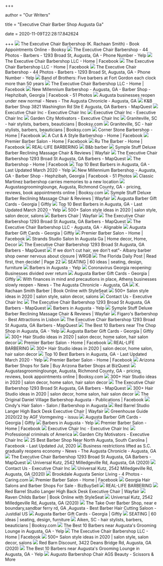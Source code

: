 +++
        
author = "Our Writers"
        
title = "Executive Chair Barber Shop Augusta Ga"
        
date = 2020-11-09T22:28:17.842624
        
+++
[ ![](https://d2zdpiztbgorvt.cloudfront.net/us/images/37672/cover_148763327845.jpeg)](https://d2zdpiztbgorvt.cloudfront.net/us/images/37672/cover_148763327845.jpeg) The Executive Chair Barbershop (K. Rachaan Smith) - Book Appointments  Online - Booksy
[ ![](https://s3-media0.fl.yelpcdn.com/bphoto/aVycbMCa2ulZMEHQs_5Seg/348s.jpg)](https://s3-media0.fl.yelpcdn.com/bphoto/aVycbMCa2ulZMEHQs_5Seg/348s.jpg) The Executive Chair Barbershop - 44 Photos - Barbers - 1293 Broad St,  Augusta, GA - Phone Number - Yelp
[ ![](https://lookaside.fbsbx.com/lookaside/crawler/media/?media_id=1935848849967151)](https://lookaside.fbsbx.com/lookaside/crawler/media/?media_id=1935848849967151) The Executive Chair Barbershop LLC - Home | Facebook
[ ![](https://lookaside.fbsbx.com/lookaside/crawler/media/?media_id=1785794228305948)](https://lookaside.fbsbx.com/lookaside/crawler/media/?media_id=1785794228305948) The Executive Chair Barbershop LLC - Home | Facebook
[ ![](https://s3-media0.fl.yelpcdn.com/bphoto/aKxTgvR7UvRXPrIHTDH1OQ/ls.jpg)](https://s3-media0.fl.yelpcdn.com/bphoto/aKxTgvR7UvRXPrIHTDH1OQ/ls.jpg) The Executive Chair Barbershop - 44 Photos - Barbers - 1293 Broad St,  Augusta, GA - Phone Number - Yelp
[ ![](https://gray-wrdw-prod.cdn.arcpublishing.com/resizer/jZupGiQkM_axg_qv56ypVFC0UYs=/800x450/smart/cloudfront-us-east-1.images.arcpublishing.com/gray/TRVEORVXONLFVA35L5C7NXRP5M.jpg)](https://gray-wrdw-prod.cdn.arcpublishing.com/resizer/jZupGiQkM_axg_qv56ypVFC0UYs=/800x450/smart/cloudfront-us-east-1.images.arcpublishing.com/gray/TRVEORVXONLFVA35L5C7NXRP5M.jpg) Band of Brothers: Five barbers at Fort Gordon each clock more than 50 years
[ ![](https://lookaside.fbsbx.com/lookaside/crawler/media/?media_id=145710848787061)](https://lookaside.fbsbx.com/lookaside/crawler/media/?media_id=145710848787061) The Executive Chair Barbershop LLC - Home | Facebook
[ ![](https://lookaside.fbsbx.com/lookaside/crawler/media/?media_id=1512410068865731)](https://lookaside.fbsbx.com/lookaside/crawler/media/?media_id=1512410068865731) New Millennium Barbershop - Augusta, GA - Barber Shop - Hephzibah, Georgia  | Facebook - 51 Photos
[ ![](https://www.augustachronicle.com/storyimage/GA/20200424/NEWS/200429549/AR/0/AR-200429549.jpg)](https://www.augustachronicle.com/storyimage/GA/20200424/NEWS/200429549/AR/0/AR-200429549.jpg) Augusta businesses reopen under new normal - News - The Augusta Chronicle -  Augusta, GA
[ ![](https://s3-media0.fl.yelpcdn.com/bphoto/vmCu-_WpDvs-P1k3tmxSig/l.jpg)](https://s3-media0.fl.yelpcdn.com/bphoto/vmCu-_WpDvs-P1k3tmxSig/l.jpg) K&B Barber Shop 3821 Washington Rd Ste E Augusta, GA Barbers - MapQuest
[ ![](https://static.wpb.tam.us.siteprotect.com/var/m_6/62/625/53482/899955-execbarber-10-d3d94.jpg)](https://static.wpb.tam.us.siteprotect.com/var/m_6/62/625/53482/899955-execbarber-10-d3d94.jpg) Executive Chair Inc - Executive Chair Inc
[ ![](https://static.wpb.tam.us.siteprotect.com/var/m_6/62/625/53482/899954-LastPhotos-11_(1)-8f14e.jpg)](https://static.wpb.tam.us.siteprotect.com/var/m_6/62/625/53482/899954-LastPhotos-11_(1)-8f14e.jpg) Executive Chair Inc - Executive Chair Inc
[ ![](https://static.wpb.tam.us.siteprotect.com/var/m_6/62/625/53482/743085-execbarber-43.jpg)](https://static.wpb.tam.us.siteprotect.com/var/m_6/62/625/53482/743085-execbarber-43.jpg) Garden City Motivators - Executive Chair Inc
[ ![](https://d2zdpiztbgorvt.cloudfront.net/us/images/24777/biz_photo_148717681910.jpeg)](https://d2zdpiztbgorvt.cloudfront.net/us/images/24777/biz_photo_148717681910.jpeg) Graniteville, SC - hair stylists, barbers, beauticians | Booksy.com
[ ![](https://d2zdpiztbgorvt.cloudfront.net/us/images/98229/biz_photo_152106376708.jpeg)](https://d2zdpiztbgorvt.cloudfront.net/us/images/98229/biz_photo_152106376708.jpeg) Graniteville, SC - hair stylists, barbers, beauticians | Booksy.com
[ ![](https://lookaside.fbsbx.com/lookaside/crawler/media/?media_id=121100391703787)](https://lookaside.fbsbx.com/lookaside/crawler/media/?media_id=121100391703787) Corner Stone Barbershop - Home | Facebook
[ ![](https://lookaside.fbsbx.com/lookaside/crawler/media/?media_id=949038605471676&get_thumbnail=1)](https://lookaside.fbsbx.com/lookaside/crawler/media/?media_id=949038605471676&get_thumbnail=1) A Cut & A Style Barbershop - Home | Facebook
[ ![](https://lookaside.fbsbx.com/lookaside/crawler/media/?media_id=1097448100401265)](https://lookaside.fbsbx.com/lookaside/crawler/media/?media_id=1097448100401265) Premier Barber Salon - Home | Facebook
[ ![](https://lookaside.fbsbx.com/lookaside/crawler/media/?media_id=561302927394522)](https://lookaside.fbsbx.com/lookaside/crawler/media/?media_id=561302927394522) Ru The Barber - Home | Facebook
[ ![](https://images.squarespace-cdn.com/content/v1/5bf2dcb2f407b452fbb4e231/1543782498717-8ZFVXF6U9VXAAR921Q5V/ke17ZwdGBToddI8pDm48kIyrSAlZw0scgxWGiTRYQWl7gQa3H78H3Y0txjaiv_0fDoOvxcdMmMKkDsyUqMSsMWxHk725yiiHCCLfrh8O1z5QPOohDIaIeljMHgDF5CVlOqpeNLcJ80NK65_fV7S1UQDXLzkH-CZ-7QKrQsh4p8lMtwqAKlza9eqEnfdUjYfAWTUnGzk3zJjDKAJuKMwn7w/REALLIFEBARBER-85.jpg)](https://images.squarespace-cdn.com/content/v1/5bf2dcb2f407b452fbb4e231/1543782498717-8ZFVXF6U9VXAAR921Q5V/ke17ZwdGBToddI8pDm48kIyrSAlZw0scgxWGiTRYQWl7gQa3H78H3Y0txjaiv_0fDoOvxcdMmMKkDsyUqMSsMWxHk725yiiHCCLfrh8O1z5QPOohDIaIeljMHgDF5CVlOqpeNLcJ80NK65_fV7S1UQDXLzkH-CZ-7QKrQsh4p8lMtwqAKlza9eqEnfdUjYfAWTUnGzk3zJjDKAJuKMwn7w/REALLIFEBARBER-85.jpg) REAL-LIFE BARBERING
[ ![](http://deuxmessieurs.com/wp-content/uploads/2013/03/margate-gay-friendly-boutique-luxury-bed-and-breakfast-the-reading-rooms-margate-review-by-les-deux-messieurs-gay-travel-uk-barber-shop.png)](http://deuxmessieurs.com/wp-content/uploads/2013/03/margate-gay-friendly-boutique-luxury-bed-and-breakfast-the-reading-rooms-margate-review-by-les-deux-messieurs-gay-travel-uk-barber-shop.png) B&b barber
[ ![](https://secure.img1-fg.wfcdn.com/im/82839267/resize-h600-w600%5Ecompr-r85/9109/91090638/Deluxe+Barber+Reclining+Massage+Chair.jpg)](https://secure.img1-fg.wfcdn.com/im/82839267/resize-h600-w600%5Ecompr-r85/9109/91090638/Deluxe+Barber+Reclining+Massage+Chair.jpg) Symple Stuff Deluxe Barber Reclining Massage Chair & Reviews | Wayfair
[ ![](https://s3-media0.fl.yelpcdn.com/bphoto/Ql3timC2BOudk1aDamQHpQ/l.jpg)](https://s3-media0.fl.yelpcdn.com/bphoto/Ql3timC2BOudk1aDamQHpQ/l.jpg) The Executive Chair Barbershop 1293 Broad St Augusta, GA Barbers - MapQuest
[ ![](https://lookaside.fbsbx.com/lookaside/crawler/media/?media_id=962842587092105)](https://lookaside.fbsbx.com/lookaside/crawler/media/?media_id=962842587092105) The Barbershop - Home | Facebook
[ ![](https://s3-media0.fl.yelpcdn.com/bphoto/3m9V1cmXSWty2EHuMvFRhA/ls.jpg)](https://s3-media0.fl.yelpcdn.com/bphoto/3m9V1cmXSWty2EHuMvFRhA/ls.jpg) Top 10 Best Barbers in Augusta, GA - Last Updated March 2020 - Yelp
[ ![](https://lookaside.fbsbx.com/lookaside/crawler/media/?media_id=2200688190037912)](https://lookaside.fbsbx.com/lookaside/crawler/media/?media_id=2200688190037912) New Millennium Barbershop - Augusta, GA - Barber Shop - Hephzibah, Georgia  | Facebook - 51 Photos
[ ![](https://gray-wrdw-prod.cdn.arcpublishing.com/resizer/N38tRQHo6iItS_tlBZhm9APKJXw=/1200x900/smart/cloudfront-us-east-1.images.arcpublishing.com/gray/XGVWMBLYOZMGXOO6DRDPJ7XHPU.jpg)](https://gray-wrdw-prod.cdn.arcpublishing.com/resizer/N38tRQHo6iItS_tlBZhm9APKJXw=/1200x900/smart/cloudfront-us-east-1.images.arcpublishing.com/gray/XGVWMBLYOZMGXOO6DRDPJ7XHPU.jpg) Classic Martinez barbershop carries memories to a new location
[ ![](https://booksy.com/media/us/images/98229/biz_photo_152106371683.jpeg.750x500_q85_crop-resize.jpg)](https://booksy.com/media/us/images/98229/biz_photo_152106371683.jpeg.750x500_q85_crop-resize.jpg) Augustasgroominglounge, Augusta, Richmond County, GA - pricing, reviews,  book appointments online | Booksy.com
[ ![](https://secure.img1-fg.wfcdn.com/im/98293768/resize-h800-w800%5Ecompr-r85/9109/91090644/Deluxe+Barber+Reclining+Massage+Chair.jpg)](https://secure.img1-fg.wfcdn.com/im/98293768/resize-h800-w800%5Ecompr-r85/9109/91090644/Deluxe+Barber+Reclining+Massage+Chair.jpg) Symple Stuff Deluxe Barber Reclining Massage Chair & Reviews | Wayfair
[ ![](https://s3-media1.fl.yelpcdn.com/bphoto/mbFU34KyadwZ-dmBX9BCXw/o.jpg)](https://s3-media1.fl.yelpcdn.com/bphoto/mbFU34KyadwZ-dmBX9BCXw/o.jpg) Augusta Barber Gift Cards - Georgia | Giftly
[ ![](https://s3-media0.fl.yelpcdn.com/bphoto/hTchQ5222CGj0td1iF1jQw/ls.jpg)](https://s3-media0.fl.yelpcdn.com/bphoto/hTchQ5222CGj0td1iF1jQw/ls.jpg) Top 10 Best Barbers in Augusta, GA - Last Updated March 2020 - Yelp
[ ![](https://i.pinimg.com/236x/22/98/3f/22983f41dfc4e5cfc30f094966a36f93.jpg)](https://i.pinimg.com/236x/22/98/3f/22983f41dfc4e5cfc30f094966a36f93.jpg) 500+ Salon style ideas in 2020 | salon style, salon decor, salons
[ ![](https://secure.img1-fg.wfcdn.com/im/01297334/resize-h310-w310%5Ecompr-r85/1189/118963582/classic-barber-massage-chair.jpg)](https://secure.img1-fg.wfcdn.com/im/01297334/resize-h310-w310%5Ecompr-r85/1189/118963582/classic-barber-massage-chair.jpg) Barbers Chair | Wayfair
[ ![](https://s3-media0.fl.yelpcdn.com/bphoto/-j4GFCnErHqxkeLPeh8m8w/l.jpg)](https://s3-media0.fl.yelpcdn.com/bphoto/-j4GFCnErHqxkeLPeh8m8w/l.jpg) The Executive Chair Barbershop 1293 Broad St Augusta, GA Barbers - MapQuest
[ ![](https://pictures.alignable.com/eyJidWNrZXQiOiJhbGlnbmFibGV3ZWItcHJvZHVjdGlvbiIsImtleSI6InVzZXJzL3BpY3R1cmVzL29yaWdpbmFsLzMzNjUzODAvMTUzNTEzMDQwNF9LUi1ncmVlbi5wbmciLCJlZGl0cyI6eyJyZXNpemUiOnsid2lkdGgiOjE4MiwiaGVpZ2h0IjoxODJ9fX0=)](https://pictures.alignable.com/eyJidWNrZXQiOiJhbGlnbmFibGV3ZWItcHJvZHVjdGlvbiIsImtleSI6InVzZXJzL3BpY3R1cmVzL29yaWdpbmFsLzMzNjUzODAvMTUzNTEzMDQwNF9LUi1ncmVlbi5wbmciLCJlZGl0cyI6eyJyZXNpemUiOnsid2lkdGgiOjE4MiwiaGVpZ2h0IjoxODJ9fX0=) The Executive Chair Barbershop LLC - Augusta, GA - Alignable
[ ![](https://s3-media3.fl.yelpcdn.com/bphoto/hEPSQ_uoiJRNgFjUNLi19Q/o.jpg)](https://s3-media3.fl.yelpcdn.com/bphoto/hEPSQ_uoiJRNgFjUNLi19Q/o.jpg) Augusta Barber Gift Cards - Georgia | Giftly
[ ![](https://lookaside.fbsbx.com/lookaside/crawler/media/?media_id=970557496423660&get_thumbnail=1)](https://lookaside.fbsbx.com/lookaside/crawler/media/?media_id=970557496423660&get_thumbnail=1) Premier Barber Salon - Home | Facebook
[ ![](https://i.pinimg.com/originals/93/98/f5/9398f5049cfb52991a7e400fa4992725.jpg)](https://i.pinimg.com/originals/93/98/f5/9398f5049cfb52991a7e400fa4992725.jpg) Strands Studio Salon In Augusta Ga | Home decor, Home, Decor
[ ![](https://s3-media0.fl.yelpcdn.com/bphoto/igBGUmgd11b9ZXt3v0z0dQ/l.jpg)](https://s3-media0.fl.yelpcdn.com/bphoto/igBGUmgd11b9ZXt3v0z0dQ/l.jpg) The Executive Chair Barbershop 1293 Broad St Augusta, GA Barbers - MapQuest
[ ![](https://static-37.sinclairstoryline.com/resources/media/95a9ebeb-8e0a-4d3e-88f2-5fc725ded01f-large1x1_celebritiesbarbershop.PNG?1584830922363)](https://static-37.sinclairstoryline.com/resources/media/95a9ebeb-8e0a-4d3e-88f2-5fc725ded01f-large1x1_celebritiesbarbershop.PNG?1584830922363) If we don't cut hair, we don't eat"- Albany barber shop owner nervous about  closure | WRGB
[ ![](https://i0.wp.com/floridadailypost.com/wp-content/uploads/2020/05/Barber-shops-hair-and-nail-salons-reopen-in-Florida.jpg?fit=1200%2C798&ssl=1)](https://i0.wp.com/floridadailypost.com/wp-content/uploads/2020/05/Barber-shops-hair-and-nail-salons-reopen-in-Florida.jpg?fit=1200%2C798&ssl=1) The Florida Daily Post | Read first, then decide! | Page 22
[ ![](https://i.pinimg.com/originals/0d/1c/af/0d1cafe0d2b89655c66e70c0618bef83.jpg)](https://i.pinimg.com/originals/0d/1c/af/0d1cafe0d2b89655c66e70c0618bef83.jpg) SEATING | 60 ideas | seating, design, furniture
[ ![](https://s3-media0.fl.yelpcdn.com/bphoto/ygfnF6pxGoaxP6MxyuuZJQ/ls.jpg)](https://s3-media0.fl.yelpcdn.com/bphoto/ygfnF6pxGoaxP6MxyuuZJQ/ls.jpg) Barbers in Augusta - Yelp
[ ![](https://www.gannett-cdn.com/presto/2020/04/23/USAT/e14df571-a785-4c55-9992-5f077bd06386-VPC_RETREAT_SPA_AND_SALON_SET_TO_REPOEN_DESK_THUMB.jpg)](https://www.gannett-cdn.com/presto/2020/04/23/USAT/e14df571-a785-4c55-9992-5f077bd06386-VPC_RETREAT_SPA_AND_SALON_SET_TO_REPOEN_DESK_THUMB.jpg) Coronavirus Georgia reopening: Businesses divided over return
[ ![](https://s3-media2.fl.yelpcdn.com/bphoto/MgJr7Fmk_zvrkPfJcVAOKQ/o.jpg)](https://s3-media2.fl.yelpcdn.com/bphoto/MgJr7Fmk_zvrkPfJcVAOKQ/o.jpg) Augusta Barber Gift Cards - Georgia | Giftly
[ ![](https://www.augustachronicle.com/storyimage/GA/20200424/NEWS/200429521/EP/1/1/EP-200429521.jpg)](https://www.augustachronicle.com/storyimage/GA/20200424/NEWS/200429521/EP/1/1/EP-200429521.jpg) With finances in mind and precautions in place, Athens businesses slowly  reopen - News - The Augusta Chronicle - Augusta, GA
[ ![](https://d220aniogakg8b.cloudfront.net/static/uploads/2013/10/22/411b962c-d37_993207_720x540.jpg)](https://d220aniogakg8b.cloudfront.net/static/uploads/2013/10/22/411b962c-d37_993207_720x540.jpg) K. Rachaan Smith Barber | Book Online with StyleSeat
[ ![](https://i.pinimg.com/236x/ad/22/0a/ad220a5035b2e930063c79ff55b07173.jpg)](https://i.pinimg.com/236x/ad/22/0a/ad220a5035b2e930063c79ff55b07173.jpg) 500+ Salon style ideas in 2020 | salon style, salon decor, salons
[ ![](https://static.wpb.tam.us.siteprotect.com/var/m_6/62/625/53482/587534-6e8c997cd6ee4e84a300356ba18ba584.jpg)](https://static.wpb.tam.us.siteprotect.com/var/m_6/62/625/53482/587534-6e8c997cd6ee4e84a300356ba18ba584.jpg) Contact Us - Executive Chair Inc
[ ![](https://s3-media0.fl.yelpcdn.com/bphoto/m0lMW9M9mjqe3xOKfuB2UA/l.jpg)](https://s3-media0.fl.yelpcdn.com/bphoto/m0lMW9M9mjqe3xOKfuB2UA/l.jpg) The Executive Chair Barbershop 1293 Broad St Augusta, GA Barbers - MapQuest
[ ![](https://s3-media0.fl.yelpcdn.com/bphoto/pLifbXqd-TCo_RjqBUfcow/ls.jpg)](https://s3-media0.fl.yelpcdn.com/bphoto/pLifbXqd-TCo_RjqBUfcow/ls.jpg) Barbers in Augusta - Yelp
[ ![](https://secure.img1-fg.wfcdn.com/im/20995594/resize-h800-w800%5Ecompr-r85/9109/91090642/Deluxe+Barber+Reclining+Massage+Chair.jpg)](https://secure.img1-fg.wfcdn.com/im/20995594/resize-h800-w800%5Ecompr-r85/9109/91090642/Deluxe+Barber+Reclining+Massage+Chair.jpg) Symple Stuff Deluxe Barber Reclining Massage Chair & Reviews | Wayfair
[ ![](https://img2.10bestmedia.com/Images/Photos/317031/p-Figaro-entry_55_660x440.jpg)](https://img2.10bestmedia.com/Images/Photos/317031/p-Figaro-entry_55_660x440.jpg) Figaro's Barbershop - Best Attractions in Lisbon
[ ![](https://s3-media0.fl.yelpcdn.com/bphoto/Sb1krF-EEc4yMgvwbCzAtw/l.jpg)](https://s3-media0.fl.yelpcdn.com/bphoto/Sb1krF-EEc4yMgvwbCzAtw/l.jpg) The Executive Chair Barbershop 1293 Broad St Augusta, GA Barbers - MapQuest
[ ![](https://s3-media0.fl.yelpcdn.com/bphoto/sq69uacCrJ0UDardut6WNA/ls.jpg)](https://s3-media0.fl.yelpcdn.com/bphoto/sq69uacCrJ0UDardut6WNA/ls.jpg) The Best 10 Barbers near The Chop Shop in Augusta, GA - Yelp
[ ![](https://s3-media2.fl.yelpcdn.com/bphoto/ImBXRnRQdi_i7MQ7OqYzGA/o.jpg)](https://s3-media2.fl.yelpcdn.com/bphoto/ImBXRnRQdi_i7MQ7OqYzGA/o.jpg) Augusta Barber Gift Cards - Georgia | Giftly
[ ![](https://i.pinimg.com/236x/0d/ff/be/0dffbeb1203f696e51fd79ca55a12472.jpg)](https://i.pinimg.com/236x/0d/ff/be/0dffbeb1203f696e51fd79ca55a12472.jpg) 300+ Hair Studio ideas in 2020 | salon decor, home salon, hair salon decor
[ ![](https://lookaside.fbsbx.com/lookaside/crawler/media/?media_id=158274544318630)](https://lookaside.fbsbx.com/lookaside/crawler/media/?media_id=158274544318630) Premier Barber Salon - Home | Facebook
[ ![](https://images.squarespace-cdn.com/content/v1/5bf2dcb2f407b452fbb4e231/1543791185327-G0ZS6FLBQQK49MVL8ABL/ke17ZwdGBToddI8pDm48kIyrSAlZw0scgxWGiTRYQWl7gQa3H78H3Y0txjaiv_0fDoOvxcdMmMKkDsyUqMSsMWxHk725yiiHCCLfrh8O1z5QPOohDIaIeljMHgDF5CVlOqpeNLcJ80NK65_fV7S1UQDXLzkH-CZ-7QKrQsh4p8lMtwqAKlza9eqEnfdUjYfAWTUnGzk3zJjDKAJuKMwn7w/REALLIFEBARBER-17.jpg?format=1500w)](https://images.squarespace-cdn.com/content/v1/5bf2dcb2f407b452fbb4e231/1543791185327-G0ZS6FLBQQK49MVL8ABL/ke17ZwdGBToddI8pDm48kIyrSAlZw0scgxWGiTRYQWl7gQa3H78H3Y0txjaiv_0fDoOvxcdMmMKkDsyUqMSsMWxHk725yiiHCCLfrh8O1z5QPOohDIaIeljMHgDF5CVlOqpeNLcJ80NK65_fV7S1UQDXLzkH-CZ-7QKrQsh4p8lMtwqAKlza9eqEnfdUjYfAWTUnGzk3zJjDKAJuKMwn7w/REALLIFEBARBER-17.jpg?format=1500w) REAL-LIFE BARBERING
[ ![](https://i.pinimg.com/474x/11/79/31/117931e842c0ab6a571f375012973dc2.jpg)](https://i.pinimg.com/474x/11/79/31/117931e842c0ab6a571f375012973dc2.jpg) 300+ Hair Studio ideas in 2020 | salon decor, home salon, hair salon decor
[ ![](https://s3-media0.fl.yelpcdn.com/bphoto/afpTve-qppETroAhGQz9wQ/ls.jpg)](https://s3-media0.fl.yelpcdn.com/bphoto/afpTve-qppETroAhGQz9wQ/ls.jpg) Top 10 Best Barbers in Augusta, GA - Last Updated March 2020 - Yelp
[ ![](https://lookaside.fbsbx.com/lookaside/crawler/media/?media_id=1097448067067935)](https://lookaside.fbsbx.com/lookaside/crawler/media/?media_id=1097448067067935) Premier Barber Salon - Home | Facebook
[ ![](https://www.bizquest.com/media/barbershop-haircuts-shaves-and-music/sl_main_1557800.jpg)](https://www.bizquest.com/media/barbershop-haircuts-shaves-and-music/sl_main_1557800.jpg) Arizona Barber Shops for Sale | Buy Arizona Barber Shops at BizQuest
[ ![](https://booksy.com/media/us/images/98229/biz_photo_152106355083.jpeg.750x500_q85_crop-resize.jpg)](https://booksy.com/media/us/images/98229/biz_photo_152106355083.jpeg.750x500_q85_crop-resize.jpg) Augustasgroominglounge, Augusta, Richmond County, GA - pricing, reviews,  book appointments online | Booksy.com
[ ![](https://i.pinimg.com/474x/b9/e2/a1/b9e2a1702b912badc1570be5f9652fca.jpg)](https://i.pinimg.com/474x/b9/e2/a1/b9e2a1702b912badc1570be5f9652fca.jpg) 300+ Hair Studio ideas in 2020 | salon decor, home salon, hair salon decor
[ ![](https://s3-media0.fl.yelpcdn.com/bphoto/gMrn4pGWTlt6Mtmlm2J71g/l.jpg)](https://s3-media0.fl.yelpcdn.com/bphoto/gMrn4pGWTlt6Mtmlm2J71g/l.jpg) The Executive Chair Barbershop 1293 Broad St Augusta, GA Barbers - MapQuest
[ ![](https://i.pinimg.com/236x/77/bb/32/77bb32c6169117f1606e569ece16d213.jpg)](https://i.pinimg.com/236x/77/bb/32/77bb32c6169117f1606e569ece16d213.jpg) 300+ Hair Studio ideas in 2020 | salon decor, home salon, hair salon decor
[ ![](https://lookaside.fbsbx.com/lookaside/crawler/media/?media_id=1670335226522833)](https://lookaside.fbsbx.com/lookaside/crawler/media/?media_id=1670335226522833) The Original Daniel Village Barbershop Augusta - Publications | Facebook
[ ![](https://fastly.4sqi.net/img/general/600x600/VRIN4MSVEVU5PHIBWIZDV5BYU4CFBFYRZ51XNDA5HISTXDTX.jpg)](https://fastly.4sqi.net/img/general/600x600/VRIN4MSVEVU5PHIBWIZDV5BYU4CFBFYRZ51XNDA5HISTXDTX.jpg) Cindy's Hair Salon - Salon / Barbershop in Augusta
[ ![](https://secure.img1-fg.wfcdn.com/im/58172748/resize-h340-p1-w340%5Ecompr-r70/8627/86278390/Langer+High+Back+Desk+Executive+Chair.jpg)](https://secure.img1-fg.wfcdn.com/im/58172748/resize-h340-p1-w340%5Ecompr-r70/8627/86278390/Langer+High+Back+Desk+Executive+Chair.jpg) Red Barrel Studio Langer High Back Desk Executive Chair | Wayfair
[ ![](https://image.isu.pub/200701083332-cc2e5480989c5e31ae1ead93e46880a5/jpg/page_1.jpg)](https://image.isu.pub/200701083332-cc2e5480989c5e31ae1ead93e46880a5/jpg/page_1.jpg) Greenhouse Guide 2020/22 by AGF Vormgeving - issuu
[ ![](https://s3-media2.fl.yelpcdn.com/bphoto/0E2wihIl1QfFYg0LrwU8ag/o.jpg)](https://s3-media2.fl.yelpcdn.com/bphoto/0E2wihIl1QfFYg0LrwU8ag/o.jpg) Augusta Barber Gift Cards - Georgia | Giftly
[ ![](https://s3-media0.fl.yelpcdn.com/bphoto/exY81x_C8IWxi742eeMqVg/ls.jpg)](https://s3-media0.fl.yelpcdn.com/bphoto/exY81x_C8IWxi742eeMqVg/ls.jpg) Barbers in Augusta - Yelp
[ ![](https://lookaside.fbsbx.com/lookaside/crawler/media/?media_id=174835172681608)](https://lookaside.fbsbx.com/lookaside/crawler/media/?media_id=174835172681608) Premier Barber Salon - Home | Facebook
[ ![](http://mobile.executivechair3.comcastbiz.net/var/m_6/62/625/53482/896923-EC_INC_LOGO_MARK-16790.png)](http://mobile.executivechair3.comcastbiz.net/var/m_6/62/625/53482/896923-EC_INC_LOGO_MARK-16790.png) Executive Chair Inc - Executive Chair Inc
[ ![](x-raw-image:///80d8e231e9c73d706857db879a6cee43b25976e003ad531bef8b9c29bb7ba476)](x-raw-image:///80d8e231e9c73d706857db879a6cee43b25976e003ad531bef8b9c29bb7ba476) Professional criminals of America
[ ![](https://static.wpb.tam.us.siteprotect.com/var/m_6/62/625/53482/743101-execbarber-60.jpg)](https://static.wpb.tam.us.siteprotect.com/var/m_6/62/625/53482/743101-execbarber-60.jpg) Garden City Motivators - Executive Chair Inc
[ ![](https://lookaside.fbsbx.com/lookaside/crawler/media/?media_id=2361595237392508)](https://lookaside.fbsbx.com/lookaside/crawler/media/?media_id=2361595237392508) 25 Best Barber Shop Near North Augusta, South Carolina | Facebook - Last  Updated Jul, 2020
[ ![](https://www.augustachronicle.com/storyimage/GA/20200513/NEWS/200519711/AR/0/AR-200519711.jpg)](https://www.augustachronicle.com/storyimage/GA/20200513/NEWS/200519711/AR/0/AR-200519711.jpg) Business restrictions lifted as S.C. gradually reopens economy - News - The  Augusta Chronicle - Augusta, GA
[ ![](https://s3-media0.fl.yelpcdn.com/bphoto/cjqMO622wzN-n5nnTd1o4Q/l.jpg)](https://s3-media0.fl.yelpcdn.com/bphoto/cjqMO622wzN-n5nnTd1o4Q/l.jpg) The Executive Chair Barbershop 1293 Broad St Augusta, GA Barbers - MapQuest
[ ![](https://scontent.fymy1-1.fna.fbcdn.net/v/t31.0-8/s720x720/1270127_409581032485657_1796755640_o.jpg?_nc_cat=107&ccb=2&_nc_sid=2d5d41&_nc_ohc=txLTOlnaFlUAX-lixUG&_nc_ht=scontent.fymy1-1.fna&tp=7&oh=e38a4d32e128df38cd4ff1947ce10e80&oe=5FB78583)](https://scontent.fymy1-1.fna.fbcdn.net/v/t31.0-8/s720x720/1270127_409581032485657_1796755640_o.jpg?_nc_cat=107&ccb=2&_nc_sid=2d5d41&_nc_ohc=txLTOlnaFlUAX-lixUG&_nc_ht=scontent.fymy1-1.fna&tp=7&oh=e38a4d32e128df38cd4ff1947ce10e80&oe=5FB78583) Universal Kutz, 2542 Milledgeville Rd, Augusta, GA (2020)
[ ![](https://static.wpb.tam.us.siteprotect.com/var/m_6/62/625/53482/587541-4922dbc1b9504880b8bf64529b7fd8ef.jpg)](https://static.wpb.tam.us.siteprotect.com/var/m_6/62/625/53482/587541-4922dbc1b9504880b8bf64529b7fd8ef.jpg) Contact Us - Executive Chair Inc
[ ![](https://scontent.fymy1-2.fna.fbcdn.net/v/t1.0-9/13873124_918611424915946_7474138699075786150_n.jpg?_nc_cat=111&ccb=2&_nc_sid=2d5d41&_nc_ohc=gZwXoUjWazsAX8ReM8j&_nc_ht=scontent.fymy1-2.fna&oh=cd5d4b8840cae4fbf0ffdd8ea028d78d&oe=5FBA7819)](https://scontent.fymy1-2.fna.fbcdn.net/v/t1.0-9/13873124_918611424915946_7474138699075786150_n.jpg?_nc_cat=111&ccb=2&_nc_sid=2d5d41&_nc_ohc=gZwXoUjWazsAX8ReM8j&_nc_ht=scontent.fymy1-2.fna&oh=cd5d4b8840cae4fbf0ffdd8ea028d78d&oe=5FBA7819) Universal Kutz, 2542 Milledgeville Rd, Augusta, GA (2020)
[ ![](https://d13iq96prksfh0.cloudfront.net/cdn/photos/237813/730x450%23.jpeg)](https://d13iq96prksfh0.cloudfront.net/cdn/photos/237813/730x450%23.jpeg) Brookdale Augusta Senior Living - 4 Photos - Caring.com
[ ![](https://lookaside.fbsbx.com/lookaside/crawler/media/?media_id=1097448040401271)](https://lookaside.fbsbx.com/lookaside/crawler/media/?media_id=1097448040401271) Premier Barber Salon - Home | Facebook
[ ![](https://images.bizbuysell.com/shared/listings/168/1681276/589a4f20-ab66-4d34-97d3-02aa752ee29b-W208.jpg)](https://images.bizbuysell.com/shared/listings/168/1681276/589a4f20-ab66-4d34-97d3-02aa752ee29b-W208.jpg) Georgia Hair Salons and Barber Shops For Sale - BizBuySell
[ ![](https://images.squarespace-cdn.com/content/v1/5bf2dcb2f407b452fbb4e231/1547653994151-YZJESQ6L145W6KGBKZHH/ke17ZwdGBToddI8pDm48kIQg3raHUQ0nUnT-YQ2iwWt7gQa3H78H3Y0txjaiv_0fDoOvxcdMmMKkDsyUqMSsMWxHk725yiiHCCLfrh8O1z5QHyNOqBUUEtDDsRWrJLTmTl_ALRZE0UkEheIF40jl8o7Lf57f4boaChwgQgKiLE_IR9WP6Dycs2VQZ0vSmXZR/REALLIFEBARBER-14.jpeg?format=1500w)](https://images.squarespace-cdn.com/content/v1/5bf2dcb2f407b452fbb4e231/1547653994151-YZJESQ6L145W6KGBKZHH/ke17ZwdGBToddI8pDm48kIQg3raHUQ0nUnT-YQ2iwWt7gQa3H78H3Y0txjaiv_0fDoOvxcdMmMKkDsyUqMSsMWxHk725yiiHCCLfrh8O1z5QHyNOqBUUEtDDsRWrJLTmTl_ALRZE0UkEheIF40jl8o7Lf57f4boaChwgQgKiLE_IR9WP6Dycs2VQZ0vSmXZR/REALLIFEBARBER-14.jpeg?format=1500w) REAL-LIFE BARBERING
[ ![](https://secure.img1-fg.wfcdn.com/im/30664009/resize-h800-w800%5Ecompr-r85/8627/86278382/Langer+High+Back+Desk+Executive+Chair.jpg)](https://secure.img1-fg.wfcdn.com/im/30664009/resize-h800-w800%5Ecompr-r85/8627/86278382/Langer+High+Back+Desk+Executive+Chair.jpg) Red Barrel Studio Langer High Back Desk Executive Chair | Wayfair
[ ![](https://d220aniogakg8b.cloudfront.net/static/uploads/2017/07/18/c085bc1a-c94_5813088_720x540.jpg)](https://d220aniogakg8b.cloudfront.net/static/uploads/2017/07/18/c085bc1a-c94_5813088_720x540.jpg) Raven Childs Barber | Book Online with StyleSeat
[ ![](https://scontent.fymy1-1.fna.fbcdn.net/v/t31.0-0/p180x540/1149576_407132992730461_815354751_o.jpg?_nc_cat=109&ccb=2&_nc_sid=a61e81&_nc_ohc=xkwqBF5tu38AX_zzB6G&_nc_ht=scontent.fymy1-1.fna&tp=6&oh=1485759fc7cae48cc8dfe5dfcc483dfc&oe=5FB88FC1)](https://scontent.fymy1-1.fna.fbcdn.net/v/t31.0-0/p180x540/1149576_407132992730461_815354751_o.jpg?_nc_cat=109&ccb=2&_nc_sid=a61e81&_nc_ohc=xkwqBF5tu38AX_zzB6G&_nc_ht=scontent.fymy1-1.fna&tp=6&oh=1485759fc7cae48cc8dfe5dfcc483dfc&oe=5FB88FC1) Universal Kutz, 2542 Milledgeville Rd, Augusta, GA (2020)
[ ![](https://content.jdmagicbox.com/us/jdcatalogue/augusta/37/88r0054137/catalogue/3550eb52fc7496d6213dda031824e6df.jpg)](https://content.jdmagicbox.com/us/jdcatalogue/augusta/37/88r0054137/catalogue/3550eb52fc7496d6213dda031824e6df.jpg) The Take Over Barber Shop, near e boundary,sandbar ferry rd, GA ,Augusta -  Best Barber Hair Cutting Saloon - Justdial US
[ ![](https://s3-media1.fl.yelpcdn.com/bphoto/jyjiMswB3V01oqIy-RQxCw/o.jpg)](https://s3-media1.fl.yelpcdn.com/bphoto/jyjiMswB3V01oqIy-RQxCw/o.jpg) Augusta Barber Gift Cards - Georgia | Giftly
[ ![](https://i.pinimg.com/236x/ea/06/26/ea0626524c98083cb5bf3551a88f09fc--l-office-modern-offices.jpg)](https://i.pinimg.com/236x/ea/06/26/ea0626524c98083cb5bf3551a88f09fc--l-office-modern-offices.jpg) SEATING | 60 ideas | seating, design, furniture
[ ![](https://booksy.com/media/us/images/200420/cover_155907804350.jpeg)](https://booksy.com/media/us/images/200420/cover_155907804350.jpeg) Aiken, SC - hair stylists, barbers, beauticians | Booksy.com
[ ![](https://s3-media0.fl.yelpcdn.com/bphoto/T03LxQzXxJLW91E3FEGHrA/ls.jpg)](https://s3-media0.fl.yelpcdn.com/bphoto/T03LxQzXxJLW91E3FEGHrA/ls.jpg) The Best 10 Barbers near Augusta's Grooming Lounge in Augusta, GA - Yelp
[ ![](https://lookaside.fbsbx.com/lookaside/crawler/media/?media_id=1561656204105903)](https://lookaside.fbsbx.com/lookaside/crawler/media/?media_id=1561656204105903) The Executive Chair Barbershop LLC - Home | Facebook
[ ![](https://i.pinimg.com/236x/de/f5/c7/def5c7b90df738b4a55340f927490e9d.jpg)](https://i.pinimg.com/236x/de/f5/c7/def5c7b90df738b4a55340f927490e9d.jpg) 500+ Salon style ideas in 2020 | salon style, salon decor, salons
[ ![](https://scontent.fymy1-1.fna.fbcdn.net/v/t31.0-0/p180x540/18671768_260413074362474_4231113414450739323_o.jpg?_nc_cat=100&_nc_sid=8024bb&_nc_ohc=yHzBoqN6Hx0AX8jhPsW&_nc_ht=scontent.fymy1-1.fna&tp=6&oh=54781946aa25bff7793e369574d3a509&oe=5FA4DFFD)](https://scontent.fymy1-1.fna.fbcdn.net/v/t31.0-0/p180x540/18671768_260413074362474_4231113414450739323_o.jpg?_nc_cat=100&_nc_sid=8024bb&_nc_ohc=yHzBoqN6Hx0AX8jhPsW&_nc_ht=scontent.fymy1-1.fna&tp=6&oh=54781946aa25bff7793e369574d3a509&oe=5FA4DFFD) Red Barn Discount, 3422 Deans Bridge Rd, Augusta, GA (2020)
[ ![](https://s3-media0.fl.yelpcdn.com/bphoto/y5BRMmvxlCqA-BvMMDv5yQ/ls.jpg)](https://s3-media0.fl.yelpcdn.com/bphoto/y5BRMmvxlCqA-BvMMDv5yQ/ls.jpg) The Best 10 Barbers near Augusta's Grooming Lounge in Augusta, GA - Yelp
[ ![](https://cdn.shopify.com/s/files/1/1910/7251/products/augusto-barbershop-chair-ags-beauty-barber-chairs-scissors-more_293_1024x1024.jpg?v=1573739292)](https://cdn.shopify.com/s/files/1/1910/7251/products/augusto-barbershop-chair-ags-beauty-barber-chairs-scissors-more_293_1024x1024.jpg?v=1573739292) Augusto Barbershop Chair AGS Beauty - Scissors & More
